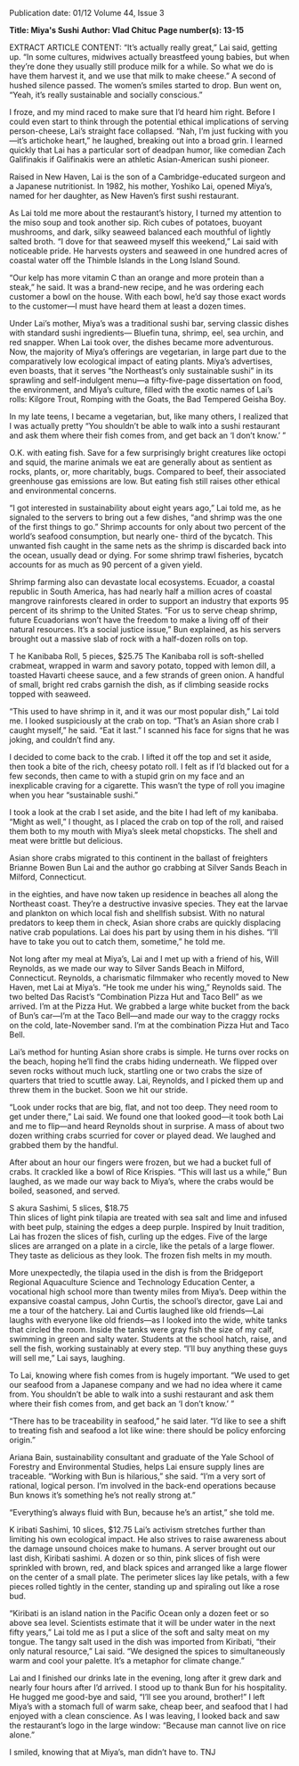 Publication date: 01/12
Volume 44, Issue 3

**Title: Miya's Sushi**
**Author: Vlad Chituc**
**Page number(s): 13-15**

EXTRACT ARTICLE CONTENT:
“It’s actually really great,” Lai said, 
getting up. “In some cultures, midwives 
actually breastfeed young babies, but 
when they’re done they usually still 
produce milk for a while. So what we 
do is have them harvest it, and we use 
that milk to make cheese.” A second 
of hushed silence passed. The women’s 
smiles started to drop. Bun went on, 
“Yeah, it’s really sustainable and socially 
conscious.” 

I froze, and my mind raced to make 
sure that I’d heard him right. Before 
I could even start to think through 
the potential ethical implications of 
serving person-cheese, Lai’s straight face 
collapsed. “Nah, I’m just fucking with 
you—it’s artichoke heart,” he laughed, 
breaking out into a broad grin. I learned 
quickly that Lai has a particular sort of 
deadpan humor, like comedian Zach 
Galifinakis if Galifinakis were an athletic 
Asian-American sushi pioneer.

Raised in New Haven, Lai is the 
son of a Cambridge-educated surgeon 
and a Japanese nutritionist. In 1982, his 
mother, Yoshiko Lai, opened Miya’s, 
named for her daughter, as New Haven’s 
first sushi restaurant. 

As Lai told me more about the 
restaurant’s history, I turned my attention 
to the miso soup and took another 
sip. Rich cubes of potatoes, buoyant 
mushrooms, and dark, silky seaweed 
balanced each mouthful of lightly salted 
broth. “I dove for that seaweed myself 
this weekend,” Lai said with noticeable 
pride. He harvests oysters and seaweed 
in one hundred acres of coastal water 
off the Thimble Islands in the Long 
Island Sound.

“Our kelp has more vitamin C than 
an orange and more protein than a steak,” 
he said. It was a brand-new recipe, and 
he was ordering each customer a bowl 
on the house. With each bowl, he’d say 
those exact words to the customer—I 
must have heard them at least a dozen 
times. 

Under Lai’s mother, Miya’s was 
a traditional sushi bar, serving classic 
dishes with standard sushi ingredients—
Bluefin tuna, shrimp, eel, sea urchin, and 
red snapper. When Lai took over, the 
dishes became more adventurous. 
Now, the majority of Miya’s 
offerings are vegetarian, in large part 
due to the comparatively low ecological 
impact 
of 
eating 
plants. 
Miya’s 
advertises, even boasts, that it serves “the 
Northeast’s only sustainable sushi” in its 
sprawling and self-indulgent menu—a 
fifty-five-page dissertation on food, the 
environment, and Miya’s culture, filled 
with the exotic names of Lai’s rolls: 
Kilgore Trout, Romping with the Goats, 
the Bad Tempered Geisha Boy. 

In my late teens, I became a 
vegetarian, but, like many others, 
I realized that I was actually pretty 
“You shouldn’t be 
able to walk into a 
sushi restaurant 
and ask them 
where their fish 
comes from, and 
get back an 
‘I don’t know.’ ”


O.K. with eating fish. Save for a few 
surprisingly bright creatures like octopi 
and squid, the marine animals we 
eat are generally about as sentient as 
rocks, plants, or, more charitably, bugs. 
Compared to beef, their associated 
greenhouse gas emissions are low. But 
eating fish still raises other ethical and 
environmental concerns. 

“I got interested in sustainability 
about eight years ago,” Lai told me, as he 
signaled to the servers to bring out a few 
dishes, “and shrimp was the one of the 
first things to go.” Shrimp accounts for 
only about two percent of the world’s 
seafood consumption, but nearly one-
third of the bycatch. This unwanted fish 
caught in the same nets as the shrimp is 
discarded back into the ocean, usually 
dead or dying. For some shrimp trawl 
fisheries, bycatch accounts for as much 
as 90 percent of a given yield.

Shrimp farming also can devastate 
local ecosystems. Ecuador, a coastal 
republic in South America, has had nearly 
half a million acres of coastal mangrove 
rainforests cleared in order to support an 
industry that exports 95 percent of its 
shrimp to the United States. “For us to 
serve cheap shrimp, future Ecuadorians 
won’t have the freedom to make a living 
off of their natural resources. It’s a 
social justice issue,” Bun explained, as 
his servers brought out a massive slab of 
rock with a half-dozen rolls on top. 

T
he Kanibaba 
Roll, 5 pieces, 
$25.75
The Kanibaba roll is soft-shelled 
crabmeat, wrapped in warm and savory 
potato, topped with lemon dill, a toasted 
Havarti cheese sauce, and a few strands 
of green onion. A handful of small, 
bright red crabs garnish the dish, as 
if climbing seaside rocks topped with 
seaweed. 

“This used to have shrimp in it, and 
it was our most popular dish,” Lai told 
me. I looked suspiciously at the crab on 
top. “That’s an Asian shore crab I caught 
myself,” he said. “Eat it last.” I scanned 
his face for signs that he was joking, and 
couldn’t find any. 

I decided to come back to the crab. 
I lifted it off the top and set it aside, then 
took a bite of the rich, cheesy potato 
roll. I felt as if I’d blacked out for a few 
seconds, then came to with a stupid 
grin on my face and an inexplicable 
craving for a cigarette. This wasn’t the 
type of roll you imagine when you hear 
“sustainable sushi.”

I took a look at the crab I set aside, 
and the bite I had left of my kanibaba. 
“Might as well,” I thought, as I placed 
the crab on top of the roll, and raised 
them both to my mouth with Miya’s 
sleek metal chopsticks. The shell and 
meat were brittle but delicious. 

Asian shore crabs migrated to this 
continent in the ballast of freighters 
Brianne Bowen
Bun Lai and the 
author go 
crabbing at Silver 
Sands Beach in 
Milford, 
Connecticut.


in the eighties, and have now taken 
up residence in beaches all along the 
Northeast coast. They’re a destructive 
invasive species. They eat the larvae 
and plankton on which local fish 
and shellfish subsist. With no natural 
predators to keep them in check, Asian 
shore crabs are quickly displacing native 
crab populations. Lai does his part by 
using them in his dishes. “I’ll have to 
take you out to catch them, sometime,” 
he told me.

Not long after my meal at Miya’s, 
Lai and I met up with a friend of his, 
Will Reynolds, as we made our way 
to Silver Sands Beach in Milford, 
Connecticut. Reynolds, a charismatic 
filmmaker who recently moved to New 
Haven, met Lai at Miya’s. “He took me 
under his wing,” Reynolds said. The two 
belted Das Racist’s “Combination Pizza 
Hut and Taco Bell” as we arrived. I’m at 
the Pizza Hut. We grabbed a large white 
bucket from the back of Bun’s car—I’m 
at the Taco Bell—and made our way to the 
craggy rocks on the cold, late-November 
sand. I’m at the combination Pizza Hut and 
Taco Bell. 

Lai’s method for hunting Asian 
shore crabs is simple. He turns over 
rocks on the beach, hoping he’ll find the 
crabs hiding underneath. We flipped over 
seven rocks without much luck, startling 
one or two crabs the size of quarters 
that tried to scuttle away. Lai, Reynolds, 
and I picked them up and threw them in 
the bucket. Soon we hit our stride.

“Look under rocks that are big, 
flat, and not too deep. They need room 
to get under there,” Lai said. We found 
one that looked good—it took both Lai 
and me to flip—and heard Reynolds 
shout in surprise. A mass of about two 
dozen writhing crabs scurried for cover 
or played dead. We laughed and grabbed 
them by the handful.

After about an hour our fingers 
were frozen, but we had a bucket full 
of crabs. It crackled like a bowl of Rice 
Krispies. “This will last us a while,” Bun 
laughed, as we made our way back to 
Miya’s, where the crabs would be boiled, 
seasoned, and served.


S
akura Sashimi, 5 
slices, $18.75	
Thin slices of light pink tilapia are 
treated with sea salt and lime and infused 
with beet pulp, staining the edges a deep 
purple. Inspired by Inuit tradition, Lai 
has frozen the slices of fish, curling up 
the edges. Five of the large slices are 
arranged on a plate in a circle, like the 
petals of a large flower. They taste as 
delicious as they look. The frozen fish 
melts in my mouth. 

More unexpectedly, the tilapia 
used in the dish is from the Bridgeport 
Regional 
Aquaculture 
Science 
and 
Technology 
Education 
Center, 
a 
vocational high school more than twenty 
miles from Miya’s. Deep within the 
expansive coastal campus, John Curtis, 
the school’s director, gave Lai and me 
a tour of the hatchery. Lai and Curtis 
laughed like old friends—Lai laughs 
with everyone like old friends—as I 
looked into the wide, white tanks that 
circled the room. Inside the tanks were 
gray fish the size of my calf, swimming 
in green and salty water. Students at the 
school hatch, raise, and sell the fish, 
working sustainably at every step. “I’ll 
buy anything these guys will sell me,” Lai 
says, laughing. 

To Lai, knowing where fish comes 
from is hugely important. “We used 
to get our seafood from a Japanese 
company and we had no idea where it 
came from. You shouldn’t be able to 
walk into a sushi restaurant and ask 
them where their fish comes from, and 
get back an ‘I don’t know.’ ” 

“There has to be traceability in 
seafood,” he said later. “I’d like to see 
a shift to treating fish and seafood a 
lot like wine: there should be policy 
enforcing origin.”

Ariana 
Bain, 
sustainability 
consultant and graduate of the Yale 
School of Forestry and Environmental 
Studies, helps Lai ensure supply lines 
are traceable. “Working with Bun is 
hilarious,” she said. “I’m a very sort of 
rational, logical person. I’m involved in 
the back-end operations because Bun 
knows it’s something he’s not really 
strong at.”

“Everything’s always fluid with Bun, 
because he’s an artist,” she told me.

K
iribati Sashimi, 
10 slices, 
$12.75
Lai’s activism stretches further than 
limiting his own ecological impact. He 
also strives to raise awareness about 
the damage unsound choices make to 
humans. A server brought out our last 
dish, Kiribati sashimi. A dozen or so 
thin, pink slices of fish were sprinkled 
with brown, red, and black spices and 
arranged like a large flower on the center 
of a small plate. The perimeter slices 
lay like petals, with a few pieces rolled 
tightly in the center, standing up and 
spiraling out like a rose bud. 

“Kiribati is an island nation in the 
Pacific Ocean only a dozen feet or so 
above sea level. Scientists estimate that 
it will be under water in the next fifty 
years,” Lai told me as I put a slice of the 
soft and salty meat on my tongue. The 
tangy salt used in the dish was imported 
from Kiribati, “their only natural 
resource,” Lai said. “We designed the 
spices to simultaneously warm and cool 
your palette. It’s a metaphor for climate 
change.”

Lai and I finished our drinks late 
in the evening, long after it grew dark 
and nearly four hours after I’d arrived. I 
stood up to thank Bun for his hospitality. 
He hugged me good-bye and said, “I’ll 
see you around, brother!” I left Miya’s 
with a stomach full of warm sake, cheap 
beer, and seafood that I had enjoyed with 
a clean conscience. As I was leaving, I 
looked back and saw the restaurant’s 
logo in the large window: “Because man 
cannot live on rice alone.” 

I smiled, knowing that at Miya’s, 
man didn’t have to.
TNJ